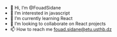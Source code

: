 - 👋 Hi, I’m @FouadSidane
- 👀 I’m interested in javascript
- 🌱 I’m currently learning React
- 💞️ I’m looking to collaborate on React projects
- 📫 How to reach me fouad.sidane@etu.usthb.dz

<!---
khier1998/khier1998 is a ✨ special ✨ repository because its `README.md` (this file) appears on your GitHub profile.
You can click the Preview link to take a look at your changes.
--->
